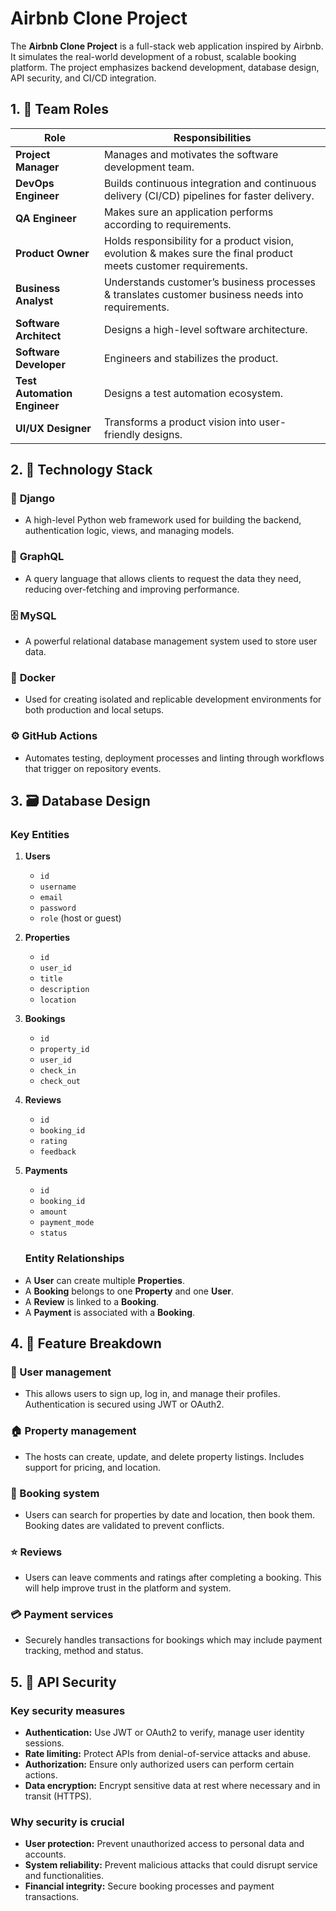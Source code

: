 # Airbnb Clone Project

The **Airbnb Clone Project** is a full-stack web application inspired by Airbnb. It simulates the real-world development of a robust, scalable booking platform. The project emphasizes backend development, database design, API security, and CI/CD integration.

## 1. 👥 Team Roles

| **Role**                     | **Responsibilities**                                                                                             |
| ---------------------------- | -----------------------------------------------------------------------------------------------------------------|
| **Project Manager**          | Manages and motivates the software development team.                                                             |
| **DevOps Engineer**          | Builds continuous integration and continuous delivery (CI/CD) pipelines for faster delivery.                     |
| **QA Engineer**              | Makes sure an application performs according to requirements.                                                    |
| **Product Owner**            | Holds responsibility for a product vision, evolution & makes sure the final product meets customer requirements. |
| **Business Analyst**         | Understands customer’s business processes & translates customer business needs into requirements.                |
| **Software Architect**       | Designs a high-level software architecture.                                                                      |
| **Software Developer**       | Engineers and stabilizes the product.                                                                            |
| **Test Automation Engineer** | Designs a test automation ecosystem.                                                                             |
| **UI/UX Designer**           | Transforms a product vision into user-friendly designs.                                                          |

## 2. 🧰 Technology Stack

### 🔧 **Django**
 + A high-level Python web framework used for building the backend, authentication logic, views, and managing models.

### 🔗 **GraphQL**
 + A query language that allows clients to request the data they need, reducing over-fetching and improving performance.

### 🗄️ **MySQL**
 + A powerful relational database management system used to store user data.

### 🐳 **Docker**
 + Used for creating isolated and replicable development environments for both production and local setups.

### ⚙️ **GitHub Actions**
 + Automates testing, deployment processes and linting through workflows that trigger on repository events.

## 3. 🗃️ Database Design

### Key Entities

1. **Users**
   - `id`
   - `username`
   - `email`
   - `password`
   - `role` (host or guest)

2. **Properties**
   - `id`
   - `user_id`
   - `title`
   - `description`
   - `location`

3. **Bookings**
   - `id`
   - `property_id`
   - `user_id`
   - `check_in`
   - `check_out`

4. **Reviews**
   - `id`
   - `booking_id`
   - `rating`
   - `feedback`

5. **Payments**
   - `id`
   - `booking_id`
   - `amount`
   - `payment_mode`
   - `status`

   ### Entity Relationships

- A **User** can create multiple **Properties**.
- A **Booking** belongs to one **Property** and one **User**.
- A **Review** is linked to a **Booking**.
- A **Payment** is associated with a **Booking**.

## 4. 🧩 Feature Breakdown

### 👤 User management
  + This allows users to sign up, log in, and manage their profiles. Authentication is secured using JWT or OAuth2.

### 🏠 Property management
  + The hosts can create, update, and delete property listings. Includes support for pricing, and location.

### 📅 Booking system
  + Users can search for properties by date and location, then book them. Booking dates are validated to prevent conflicts.

### ⭐ Reviews
  + Users can leave comments and ratings after completing a booking. This will help improve trust in the platform and system.

### 💳 Payment services
  + Securely handles transactions for bookings which may include payment tracking, method and status.

  ## 5. 🔐 API Security

  ### Key security measures

- **Authentication:** Use JWT or OAuth2 to verify, manage user identity sessions.
- **Rate limiting:** Protect APIs from denial-of-service attacks and abuse.
- **Authorization:** Ensure only authorized users can perform certain actions.
- **Data encryption:** Encrypt sensitive data at rest where necessary and in transit (HTTPS).

### Why security is crucial

- **User protection:** Prevent unauthorized access to personal data and accounts.
- **System reliability:** Prevent malicious attacks that could disrupt service and functionalities.
- **Financial integrity:** Secure booking processes and payment transactions.